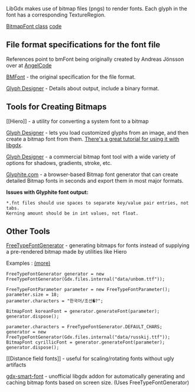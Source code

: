 LibGdx makes use of bitmap files (pngs) to render fonts.  Each glyph in the font has a corresponding TextureRegion.

[BitmapFont class](http://libgdx.badlogicgames.com/nightlies/docs/api/com/badlogic/gdx/graphics/g2d/BitmapFont.html) [code](https://github.com/libgdx/libgdx/blob/master/gdx/src/com/badlogic/gdx/graphics/g2d/BitmapFont.java)

## File format specifications for the font file

References point to bmFont being originally created by Andreas Jönsson over at [AngelCode](http://www.angelcode.com/)

[BMFont](http://www.angelcode.com/products/bmfont/doc/file_format.html) - the original specification for the file format.

[Glyph Designer](https://71squared.com/blog/bitmap-font-file-format) - Details about output, include a binary format.


## Tools for Creating Bitmaps

[[Hiero]] - a utility for converting a system font to a bitmap

[Glyph Designer](http://renderhjs.net/shoebox/)  - lets you load customized glyphs from an image, and then create a bitmap font from them. [There's a great tutorial for using it with libgdx](https://www.youtube.com/watch?v=dxPf1M7YORU&feature=youtu.be).

[Glyph Designer](http://71squared.com/en/glyphdesigner) - a commercial bitmap font tool with a wide variety of options for shadows, gradients, stroke, etc.

[Glyphite.com](http://www.glyphite.com) - a browser-based Bitmap font generator that can create detailed Bitmap fonts in seconds and export them in most major formats.

**Issues with Glyphite font output:**
```
*.fnt files should use spaces to separate key/value pair entries, not tabs.
Kerning amount should be in int values, not float.
```


## Other Tools

[FreeTypeFontGenerator](http://www.badlogicgames.com/wordpress/?p=2300) - generating bitmaps for fonts instead of supplying a pre-rendered bitmap made by utilities like Hiero

Examples 
: [(more)](https://github.com/libgdx/libgdx/blob/master/tests/gdx-tests/src/com/badlogic/gdx/tests/extensions/InternationalFontsTest.java)

	FreeTypeFontGenerator generator = new FreeTypeFontGenerator(Gdx.files.internal("data/unbom.ttf"));
 
	FreeTypeFontParameter parameter = new FreeTypeFontParameter();
	parameter.size = 18;
	parameter.characters = "한국어/조선�?";

	BitmapFont koreanFont = generator.generateFont(parameter);
	generator.dispose();

	parameter.characters = FreeTypeFontGenerator.DEFAULT_CHARS;
	generator = new FreeTypeFontGenerator(Gdx.files.internal("data/russkij.ttf"));
	BitmapFont cyrillicFont = generator.generateFont(parameter);
	generator.dispose();



[[Distance field fonts]] - useful for scaling/rotating fonts without ugly artifacts

[gdx-smart-font](https://github.com/jrenner/gdx-smart-font) - unofficial libgdx addon for automatically generating and caching bitmap fonts based on screen size. (Uses FreeTypeFontGenerator)